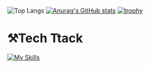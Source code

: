
![Top Langs](https://github-readme-stats.vercel.app/api/top-langs/?username=kasshii28&layout=compact)
[![Anurag's GitHub stats](https://github-readme-stats.vercel.app/api?username=kasshii28)](https://github.com/anuraghazra/github-readme-stats)
[![trophy](https://github-profile-trophy.vercel.app/?username=kasshii28)](https://github.com/kasshii28/github-profile-trophy)

# ⚒️Tech Ttack
[![My Skills](https://skillicons.dev/icons?i=js,html,css,wasm)](https://skillicons.dev)
